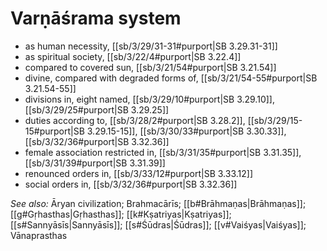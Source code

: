 # Varṇāśrama system

* as human necessity, [[sb/3/29/31-31#purport|SB 3.29.31-31]]
* as spiritual society, [[sb/3/22/4#purport|SB 3.22.4]]
* compared to covered sun, [[sb/3/21/54#purport|SB 3.21.54]]
* divine, compared with degraded forms of, [[sb/3/21/54-55#purport|SB 3.21.54-55]]
* divisions in, eight named, [[sb/3/29/10#purport|SB 3.29.10]], [[sb/3/29/25#purport|SB 3.29.25]]
* duties according to, [[sb/3/28/2#purport|SB 3.28.2]], [[sb/3/29/15-15#purport|SB 3.29.15-15]], [[sb/3/30/33#purport|SB 3.30.33]], [[sb/3/32/36#purport|SB 3.32.36]]
* female association restricted in, [[sb/3/31/35#purport|SB 3.31.35]], [[sb/3/31/39#purport|SB 3.31.39]]
* renounced orders in, [[sb/3/33/12#purport|SB 3.33.12]]
* social orders in, [[sb/3/32/36#purport|SB 3.32.36]]

*See also:* Āryan civilization; Brahmacārīs; [[b#Brāhmaṇas|Brāhmaṇas]]; [[g#Gṛhasthas|Gṛhasthas]]; [[k#Kṣatriyas|Kṣatriyas]]; [[s#Sannyāsīs|Sannyāsīs]]; [[s#Śūdras|Śūdras]]; [[v#Vaiśyas|Vaiśyas]]; Vānaprasthas
